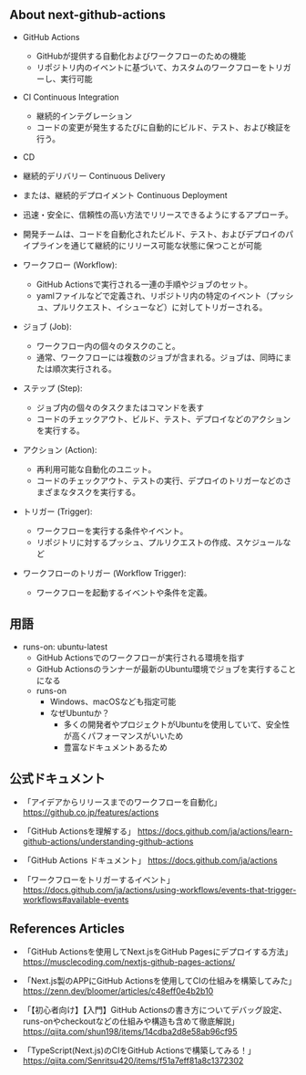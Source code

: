 
## About next-github-actions
- GitHub Actions
  - GitHubが提供する自動化およびワークフローのための機能
  - リポジトリ内のイベントに基づいて、カスタムのワークフローをトリガーし、実行可能

- CI Continuous Integration
  - 継続的インテグレーション 
  - コードの変更が発生するたびに自動的にビルド、テスト、および検証を行う。

- CD
 - 継続的デリバリー Continuous Delivery
 - または、継続的デプロイメント Continuous Deployment
 - 迅速・安全に、信頼性の高い方法でリリースできるようにするアプローチ。
 - 開発チームは、コードを自動化されたビルド、テスト、およびデプロイのパイプラインを通じて継続的にリリース可能な状態に保つことが可能

- ワークフロー (Workflow):
  - GitHub Actionsで実行される一連の手順やジョブのセット。
  - yamlファイルなどで定義され、リポジトリ内の特定のイベント（プッシュ、プルリクエスト、イシューなど）に対してトリガーされる。

- ジョブ (Job):
  - ワークフロー内の個々のタスクのこと。
  - 通常、ワークフローには複数のジョブが含まれる。ジョブは、同時にまたは順次実行される。

- ステップ (Step):
  - ジョブ内の個々のタスクまたはコマンドを表す
  - コードのチェックアウト、ビルド、テスト、デプロイなどのアクションを実行する。

- アクション (Action):
  - 再利用可能な自動化のユニット。
  - コードのチェックアウト、テストの実行、デプロイのトリガーなどのさまざまなタスクを実行する。

- トリガー (Trigger):
  - ワークフローを実行する条件やイベント。
  - リポジトリに対するプッシュ、プルリクエストの作成、スケジュールなど

- ワークフローのトリガー (Workflow Trigger):
  - ワークフローを起動するイベントや条件を定義。

## 用語
- runs-on: ubuntu-latest
  - GitHub Actionsでのワークフローが実行される環境を指す
  - GitHub Actionsのランナーが最新のUbuntu環境でジョブを実行することになる
  - runs-on
    - Windows、macOSなども指定可能
    - なぜUbuntuか？
      - 多くの開発者やプロジェクトがUbuntuを使用していて、安全性が高くパフォーマンスがいいため
      - 豊富なドキュメントあるため

## 公式ドキュメント
- 「アイデアからリリースまでのワークフローを自動化」
  https://github.co.jp/features/actions

- 「GitHub Actionsを理解する」
   https://docs.github.com/ja/actions/learn-github-actions/understanding-github-actions

- 「GitHub Actions ドキュメント」
   https://docs.github.com/ja/actions
  
- 「ワークフローをトリガーするイベント」
  https://docs.github.com/ja/actions/using-workflows/events-that-trigger-workflows#available-events

## References Articles
- 「GitHub Actionsを使用してNext.jsをGitHub Pagesにデプロイする方法」
https://musclecoding.com/nextjs-github-pages-actions/

- 「Next.js製のAPPにGitHub Actionsを使用してCIの仕組みを構築してみた」
https://zenn.dev/bloomer/articles/c48eff0e4b2b10

- 「【初心者向け】【入門】GitHub Actionsの書き方についてデバッグ設定、runs-onやcheckoutなどの仕組みや構造も含めて徹底解説」
https://qiita.com/shun198/items/14cdba2d8e58ab96cf95

- 「TypeScript(Next.js)のCIをGitHub Actionsで構築してみる！」
https://qiita.com/Senritsu420/items/f51a7eff81a8c1372302


